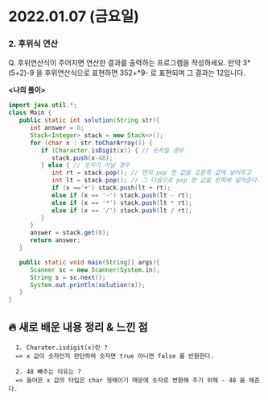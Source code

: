 # 2022.01.07 (금요일)
### **2. 후위식 연산**

Q. 후위연산식이 주어지면 연산한 결과를 출력하는 프로그램을 작성하세요.
   만약 3*(5+2)-9 을 후위연산식으로 표현하면 352+*9- 로 표현되며 
   그 결과는 12입니다.


**<나의 풀이>**
```java
import java.util.*;
class Main {
   public static int solution(String str){
      int answer = 0;
      Stack<Integer> stack = new Stack<>();
      for (char x : str.toCharArray()) {
         if (Character.isDigit(x)) { // 숫자일 경우 
            stack.push(x-48); 
         } else { // 숫자가 아닐 경우 
            int rt = stack.pop(); // 먼저 pop 한 값을 오른쪽 값에 넣어주고
            int lt = stack.pop(); // 그 다음으로 pop 한 값을 왼쪽에 넣어준다.
            if (x =='+') stack.push(lt + rt);
            else if (x == '-') stack.push(lt - rt);
            else if (x == '*') stack.push(lt * rt);
            else if (x == '/') stack.push(lt / rt);
         }
      }
      answer = stack.get(0);
      return answer;
   }

   public static void main(String[] args){
      Scanner sc = new Scanner(System.in);
      String s = sc.next();
      System.out.println(solution(s));
   }
}
```


##  **🔥 새로 배운 내용 정리 & 느낀 점**

      1. Charater.isdigit(x)란 ?
      => x 값이 숫자인지 판단하여 숫자면 true 아니면 false 를 반환한다.
      
      2. 48 빼주는 이유는 ? 
      => 들어온 x 값의 타입은 char 형태이기 때문에 숫자로 변환해 주기 위해 - 48 을 해준다.